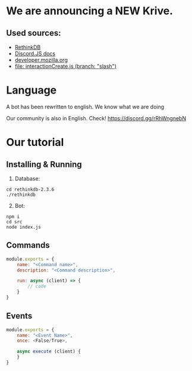 # We are announcing a NEW Krive.

## Used sources:

- [RethinkDB](https://rethinkdb.com)
- [Discord.JS docs](https://discord.js.org/#/docs/main/stable/general/welcome)
- [developer.mozilla.org](https://developer.mozilla.org/pl/docs/Web/JavaScript)
- [file: interactionCreate.js (branch: "slash")](https://github.com/Korrumz2PL/krivebot/blob/slash/src/events/interactionCreate.js)

# Language

A bot has been rewritten to english. We know what we are doing

Our community is also in English. Check! https://discord.gg/rRhWngnebN

# Our tutorial
## Installing & Running

1. Database:

```
cd rethinkdb-2.3.6
./rethinkdb
```

2. Bot:
```
npm i
cd src
node index.js
```
## Commands

```js
module.exports = {
    name: "<Command name>",
    description: "<Command description>",

    run: async (client) => {
        // code
    }
}
```
## Events

```js
module.exports = {
    name: "<Event Name>",
    once: <False/True>,

    async execute (client) {
    }
}
```